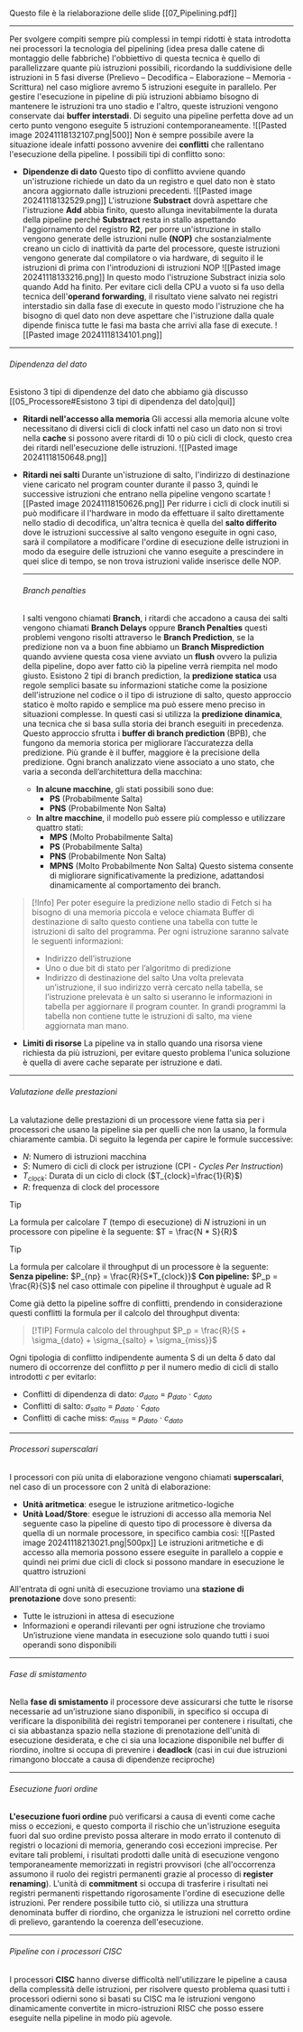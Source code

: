Questo file è la rielaborazione delle slide [[07_Pipelining.pdf]]

---

Per svolgere compiti sempre più complessi in tempi ridotti è stata introdotta nei processori la tecnologia del pipelining (idea presa dalle catene di montaggio delle fabbriche) l'obbiettivo di questa tecnica è quello di parallelizzare quante più istruzioni possibili, ricordando la suddivisione delle istruzioni in 5 fasi diverse (Prelievo – Decodifica – Elaborazione – Memoria - Scrittura) nel caso migliore avremo 5 istruzioni eseguite in parallelo. Per gestire l'esecuzione in pipeline di più istruzioni abbiamo bisogno di mantenere le istruzioni tra uno stadio e l'altro, queste istruzioni vengono conservate dai **buffer interstadi**. Di seguito una pipeline perfetta dove ad un certo punto vengono eseguite 5 istruzioni contemporaneamente.
![[Pasted image 20241118132107.png|500]]
Non è sempre possibile avere la situazione ideale infatti possono avvenire dei **conflitti** che rallentano l'esecuzione della pipeline. I possibili tipi di conflitto sono:
- **Dipendenze di dato**
  Questo tipo di conflitto avviene quando un'istruzione richiede un dato da un registro e quel dato non è stato ancora aggiornato dalle istruzioni precedenti.
  ![[Pasted image 20241118132529.png]]
  L'istruzione **Substract** dovrà aspettare che l'istruzione **Add** abbia finito, questo allunga inevitabilmente la durata della pipeline perché **Substract** resta in stallo aspettando l'aggiornamento del registro **R2**, per porre un'istruzione in stallo vengono generate delle istruzioni nulle **(NOP)** che sostanzialmente creano un ciclo di inattività da parte del processore, queste istruzioni vengono generate dal compilatore o via hardware, di seguito il le istruzioni di prima con l'introduzioni di istruzioni NOP 
  ![[Pasted image 20241118133216.png]]
  In questo modo l'istruzione Substract inizia solo quando Add ha finito. 
  Per evitare cicli della CPU a vuoto si fa uso della tecnica dell'**operand forwarding**, il risultato viene salvato nei registri interstadio sin dalla fase di execute in questo modo l'istruzione che ha bisogno di quel dato non deve aspettare che l'istruzione dalla quale dipende finisca tutte le fasi ma basta che arrivi alla fase di execute.
  ![[Pasted image 20241118134101.png]]

---
###### Dipendenza del dato
  Esistono 3 tipi di dipendenze del dato che abbiamo già discusso [[05_Processore#Esistono 3 tipi di dipendenza del dato|qui]]
- **Ritardi nell'accesso alla memoria**
  Gli accessi alla memoria alcune volte necessitano di diversi cicli di clock infatti nel caso un dato non si trovi nella **cache** si possono avere ritardi di 10 o più cicli di clock, questo crea dei ritardi nell'esecuzione delle istruzioni.
  ![[Pasted image 20241118150648.png]]
- **Ritardi nei salti**
  Durante un'istruzione di salto, l'indirizzo di destinazione viene caricato nel program counter durante il passo 3, quindi le successive istruzioni che entrano nella pipeline vengono scartate
  ![[Pasted image 20241118150626.png]]
  Per ridurre i cicli di clock inutili si può modificare il l'hardware in modo da effettuare il salto direttamente nello stadio di decodifica, un'altra tecnica è quella del **salto differito** dove le istruzioni successive al salto vengono eseguite in ogni caso, sarà il compilatore a modificare l'ordine di esecuzione delle istruzioni in modo da eseguire delle istruzioni che vanno eseguite a prescindere in quei slice di tempo, se non trova istruzioni valide inserisce delle NOP. 
  
  ---
  ###### Branch penalties
  I salti vengono chiamati **Branch**, i ritardi che accadono a causa dei salti vengono chiamati **Branch Delays** oppure **Branch Penalties** questi problemi vengono risolti attraverso le **Branch Prediction**, se la predizione non va a buon fine abbiamo un **Branch Misprediction** quando avviene questa cosa viene avviato un **flush** ovvero la pulizia della pipeline, dopo aver fatto ciò la pipeline verrà riempita nel modo giusto. Esistono 2 tipi di branch prediction, la **predizione statica** usa regole semplici basate su informazioni statiche come la posizione dell'istruzione nel codice o il tipo di istruzione di salto, questo approccio statico è molto rapido e semplice ma può essere meno preciso in situazioni complesse. In questi casi si utilizza la **predizione dinamica**, una tecnica che si basa sulla storia dei branch eseguiti in precedenza. Questo approccio sfrutta i **buffer di branch prediction** (BPB), che fungono da memoria storica per migliorare l’accuratezza della predizione. Più grande è il buffer, maggiore è la precisione della predizione. Ogni branch analizzato viene associato a uno stato, che varia a seconda dell’architettura della macchina:
	-  **In alcune macchine**, gli stati possibili sono due:
		  - **PS** (Probabilmente Salta)
		  - **PNS** (Probabilmente Non Salta)
	- **In altre macchine**, il modello può essere più complesso e utilizzare quattro stati:
		 - **MPS** (Molto Probabilmente Salta)
		 - **PS** (Probabilmente Salta)
		 - **PNS** (Probabilmente Non Salta)
		 - **MPNS** (Molto Probabilmente Non Salta)
  Questo sistema consente di migliorare significativamente la predizione, adattandosi dinamicamente al comportamento dei branch.
  
> [!Info]
>   Per poter eseguire la predizione nello stadio di Fetch si ha bisogno di una memoria piccola e veloce chiamata Buffer di destinazione di salto questo contiene una tabella con tutte le istruzioni di salto del programma. Per ogni istruzione saranno salvate le seguenti informazioni:
>   - Indirizzo dell’istruzione
>   - Uno o due bit di stato per l’algoritmo di predizione
>   - Indirizzo di destinazione del salto 
>   Una volta prelevata un’istruzione, il suo indirizzo verrà cercato nella tabella, se l’istruzione prelevata è un salto si useranno le informazioni in tabella per aggiornare il program counter. In grandi programmi la tabella non contiene tutte le istruzioni di salto, ma viene aggiornata man mano.

- **Limiti di risorse**
  La pipeline va in stallo quando una risorsa viene richiesta da più istruzioni, per evitare questo problema l'unica soluzione è quella di avere cache separate per istruzione e dati.
---
###### Valutazione delle prestazioni
La valutazione delle prestazioni di un processore viene fatta sia per i processori che usano la pipeline sia per quelli che non la usano, la formula chiaramente cambia. Di seguito la legenda per capire le formule successive:
- $N$: Numero di istruzioni macchina
- $S$: Numero di cicli di clock per istruzione (CPI - _Cycles Per Instruction_)
- $T_{clock}$​: Durata di un ciclo di clock ($T_{clock}=\frac{1}{R}​$)
- $R:$ frequenza di clock del processore 

> [!TIP]
> La formula per calcolare $T$ (tempo di esecuzione) di $N$ istruzioni in un processore con pipeline è la seguente: $T = \frac{N * S}{R}$  

> [!TIP]
> La formula per calcolare il throughput di un processore è la seguente:
> **Senza pipeline:** $P_{np} = \frac{R}{S*T_{clock}}$ 
> **Con pipeline:** $P_p = \frac{R}{S}$ 
> nel caso ottimale con pipeline il throughput è uguale ad R

Come già detto la pipeline soffre di conflitti, prendendo in considerazione questi conflitti la formula per il calcolo del throughput diventa:

> [!TIP] Formula calcolo del throughput
> $P_p = \frac{R}{S + \sigma_{dato} + \sigma_{salto} + \sigma_{miss}}$ 

Ogni tipologia di conflitto indipendente aumenta S di un delta δ dato dal numero di occorrenze del conflitto $p$ per il numero medio di cicli di stallo introdotti $c$ per evitarlo: 
- Conflitti di dipendenza di dato: $\sigma_{dato}$ = $p_{dato}$ · $c_{dato}$ 
- Conflitti di salto: $\sigma_{salto}$ = $p_{dato}$ · $c_{dato}$ 
- Conflitti di cache miss: $\sigma_{miss}$ = $p_{dato}$ · $c_{dato}$

---
###### Processori superscalari
I processori con più unita di elaborazione vengono chiamati **superscalari**, nel caso di un processore con 2 unità di elaborazione:
- **Unità aritmetica**: esegue le istruzione aritmetico-logiche
- **Unità Load/Store**: esegue le istruzioni di accesso alla memoria
Nel seguente caso la pipeline di questo tipo di processore è diversa da quella di un normale processore, in specifico cambia così:
![[Pasted image 20241118213021.png|500px]]
Le istruzioni aritmetiche e di accesso alla memoria possono essere eseguite in parallelo a coppie e quindi nei primi due cicli di clock si possono mandare in esecuzione le quattro istruzioni

All'entrata di ogni unità di esecuzione troviamo una **stazione di prenotazione** dove sono presenti:
- Tutte le istruzioni in attesa di esecuzione
- Informazioni e operandi rilevanti per ogni istruzione che troviamo
Un’istruzione viene mandata in esecuzione solo quando tutti i suoi operandi sono disponibili

---
###### Fase di smistamento
Nella **fase di smistamento** il processore deve assicurarsi che tutte le risorse necessarie ad un’istruzione siano disponibili, in specifico si occupa di verificare la disponibilità dei registri temporanei per contenere i risultati, che ci sia abbastanza spazio nella stazione di prenotazione dell'unità di esecuzione desiderata, e che ci sia una locazione disponibile nel buffer di riordino, inoltre si occupa di prevenire i **deadlock** (casi in cui due istruzioni rimangono bloccate a causa di dipendenze reciproche)

---
###### Esecuzione fuori ordine
**L'esecuzione fuori ordine** può verificarsi a causa di eventi come cache miss o eccezioni, e questo comporta il rischio che un'istruzione eseguita fuori dal suo ordine previsto possa alterare in modo errato il contenuto di registri o locazioni di memoria, generando così eccezioni imprecise. Per evitare tali problemi, i risultati prodotti dalle unità di esecuzione vengono temporaneamente memorizzati in registri provvisori (che all'occorrenza assumono il ruolo dei registri permanenti grazie al processo di **register renaming**). L'unità di **commitment** si occupa di trasferire i risultati nei registri permanenti rispettando rigorosamente l'ordine di esecuzione delle istruzioni. Per rendere possibile tutto ciò, si utilizza una struttura denominata buffer di riordino, che organizza le istruzioni nel corretto ordine di prelievo, garantendo la coerenza dell'esecuzione.

---
###### Pipeline con i processori CISC
I processori **CISC** hanno diverse difficoltà nell'utilizzare le pipeline a causa della complessità delle istruzioni, per risolvere questo problema quasi tutti i processori odierni sono si basati su CISC ma le istruzioni vengono dinamicamente convertite in micro-istruzioni RISC che posso essere eseguite nella pipeline in modo più agevole.
